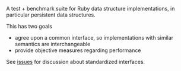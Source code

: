 A test + benchmark suite for Ruby data structure implementations, in particular persistent data structures.

This has two goals

* agree upon a common interface, so implementations with similar semantics are interchangeable
* provide objective measures regarding performance

See [issues](https://github.com/plexus/rubydataspec/issues) for discussion about standardized interfaces.